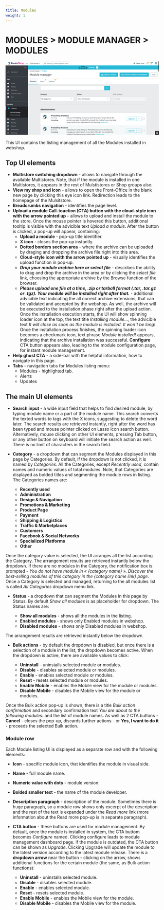 ```yaml
---
title: Modules
weight: 1
---
```


# MODULES > MODULE MANAGER > MODULES

![Modules UI](static/img/modules-listing.png)

This UI contains the listing management of all the Modules installed in webshop.

## Top UI elements

- **Multistore switching dropdown** - allows to navigate through the available Multistores. Note, that if the module is installed in one Multistores, it appears in the rest of Mulstistores or Shop groups also.
- **View my shop and icon** - allows to open the Front-Office in the blank new page by clicking this eye icon link. Redirection leads to the homepage of the Mulsitstore.
- **Breadcrumbs navigation** - identifies the page level.
- **Upload a module Call-toaction (CTA) button with the cloud-style icon with the arrow pointed up** - allows to upload and install the module to the store. Once the mouse pointer is hovered this button, additional tooltip is visible with the advicible text _Upload a module_. After the button is clicked, a pop-up will appear, containing:
  - **Upload a module** - pop-up title identifier.
  - **X icon** - closes the pop-up instantly.
  - **Dotted borders section area** - where the archive can be uploaded by draging and dropping the archive file right into this area.
  - **Cloud-style icon with the arrow pointed up** - visually identifies the upload function in pop-up.
  - **_Drop your module archive here or select file_** - describes the ability to drag and drop the archive in the area or by clicking the _select file_ link, choosing the appropriate archive by the Browse function of the browser.
  - **_Please upload one file at a time, .zip or tarball format (.tar, .tar.gz or .tgz). Your module will be installed right after that._** - additional advicible text indicating the all correct archive extensions, that can be validated and accepted by the webshop. As well, the archive will be executed to the installation phase right after the upload action. Once the installation execution starts, the UI will show spinning loader icon at the top, the text title _Installing module..._, the advicible text _It will close as soon as the module is installed. It won't be long!_. Once the installation process finishes, the spinning loader icon becomes a checkmark icon, text phrase _Module installed!_ appears, indicating that the archive installation was successful. **Configure** CTA button appears also, leading to the module configuration page, for instant module management.
- **Help ghost CTA** - a side-bar with the helpful information, how to navigate in this page.
- **Tabs** - navigation tabs for Modules listing menu:
  - Modules - highlighted tab.
  - Alerts
  - Updates

## The main UI elements

- **Search input** - a wide input field that helps to find desired module, by typing module name or a part of the module name. This search converts the texted words to tags with the X icons, suggesting to delete the word later. The search results are retrieved instantly, right after the word has been typed and mouse pointer clicked on Lasso icon search button. Alternatively, mouse clicking on other UI elements, pressing Tab button, or any other button on keyboard will initiate the search action as well. There is no limit of characters in the search field.
- **Category** - a dropdown that can segment the Modules displayed in this page by Categories. By default, if the dropdown is not clicked, it is named by _Categories_. All the Categories, except _Recentrly used_, contain names and numeric values of total modules. Note, that Categories are displayed as bolded titles and segmenting the module rows in listing. The Categories names are:

  - **Recently used**
  - **Administration**
  - **Design & Navigation**
  - **Promotions & Marketing**
  - **Product Page**
  - **Payment**
  - **Shipping & Logistics**
  - **Traffic & Marketplaces**
  - **Customers**
  - **Facebook & Social Networks**
  - **Specialized Platforms**
  - **Other**

Once the category value is selected, the UI arranges all the list according the Category. The arrangement results are retrieved instantly below the dropdown. If there are no modules in the Category, the notification box is prompted - _You do not have module in « {category name} ». Discover the best-selling modules of this category in the {category name link} page._ Once a Category is selected and managed, returning to the all modules list is called _All Categories_ dropdown menu link.
- **Status** - a dropdown that can segment the Modules in this page by Status. By default _Show all modules_ is as placeholder for dropdown. The Status names are:

  - **Show all modules** - shows all the modules in the listing.
  - **Enabled modules** - shows only Enabled modules in webshop.
  - **Disabled modules** - shows only Disabled modules in webshop.

The arrangement results are retrieved instantly below the dropdown.

- **Bulk actions** - by default the dropdown is disabled, but once there is a selection of a module in the list, the dropdown becomes active. When the dropdown is active, there are available values to click:

  - **Uninstall** - uninstalls selected module or modules.
  - **Disable** - disables selected module or modules.
  - **Enable** - enables selected module or modules.
  - **Reset** - resets selected module or modules.
  - **Enable Mobile** - enables the Mobile view for the module or modules.
  - **Disable Mobile** - disables the Mobile view for the module or modules.

Once the Bulk action pop-up is shown, there is a title _Bulk action confirmation_ and secondary confirmation text _You are about to the following modules:_ and the list of module names. As well as 2 CTA buttons - **Cancel** - closes the pop-up, discards further actions - or **Yes, I want to do it** - proceeds the selected Bulk action.

### Module row

Each Module listing UI is displayed as a separate row and with the following elements:

- **Icon** - specific module icon, that identifies the module in visual side.
- **Name** - full module name.
- **Numeric value with dots** - module version.
- **Bolded smaller text** - the name of the module developer.
- **Description paragraph** - description of the module. Sometimes there is huge paragraph, so a module row shows only excerpt of the description and the rest of the text is expanded under the _Read more_ link (more information about the Read more pop-up is in separate paragraph).
- **CTA button** - these buttons are used for module management. By default, once the module is installed in system, the CTA buttom becomes _Configure_ named. Clicking configure leads to module management dashboard page. If the module is outdated, the CTA button can be shown as _Upgrade_. Clicking Upgrade will update the module to the latest version according to the latest module release. There is a **dropdown arrow** near the button - clicking on the arrow, shows additional functions for the certain module (the same, as Bulk action functions):

  - **Uninstall** - uninstalls selected module.
  - **Disable** - disables selected module.
  - **Enable** - enables selected module.
  - **Reset** - resets selected module.
  - **Enable Mobile** - enables the Mobile view for the module.
  - **Disable Mobile** - disables the Mobile view for the module.

